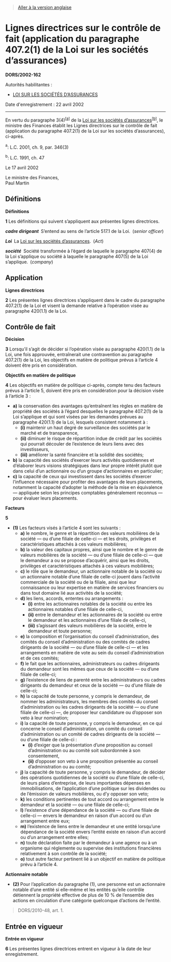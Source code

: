 > [Aller à la version anglaise](/en/Regulations/Statutory%20Orders%20and%20Regulations/2002/162.md)

# Lignes directrices sur le contrôle de fait (application du paragraphe 407.2(1) de la Loi sur les sociétés d’assurances)

**DORS/2002-162**

Autorités habilitantes : 
- [LOI SUR LES SOCIÉTÉS D’ASSURANCES](/fr/Lois/Lois%20du%20Canada/1991/ch.%2047.md)

Date d'enregistrement : 22 avril 2002

----------

En vertu du paragraphe 3(4)<sup><a href='#nbp_SOR-2002-162_f_hq_5016'>[a]</a></sup> de la [Loi sur les sociétés d’assurances](/fr/Lois/Lois%20du%20Canada/1991/ch.%2047.md)<sup><a href='#nbp_SOR-2002-162_f_hq_5017'>[b]</a></sup>, le ministre des Finances établit les Lignes directrices sur le contrôle de fait (application du paragraphe 407.2(1) de la Loi sur les sociétés d’assurances), ci-après.

<a name='nbp_SOR-2002-162_f_hq_5016'><sup>a</sup></a>: L.C. 2001, ch. 9, par. 346(3)<br />

<a name='nbp_SOR-2002-162_f_hq_5017'><sup>b</sup></a>: L.C. 1991, ch. 47<br />

Le 17 avril 2002


<p>Le ministre des Finances,<br />Paul Martin<br /></p>




## Définitions



**Définitions**

**1** Les définitions qui suivent s’appliquent aux présentes lignes directrices.

***cadre dirigeant*** S’entend au sens de l’article 517.1 de la Loi. (*senior officer*)

***Loi*** La [Loi sur les sociétés d’assurances](/fr/Lois/Lois%20du%20Canada/1991/ch.%2047.md). (*Act*)

***société*** Société transformée à l’égard de laquelle le paragraphe 407(4) de la Loi s’applique ou société à laquelle le paragraphe 407(5) de la Loi s’applique. (*company*)




## Application



**Lignes directrices**

**2** Les présentes lignes directrices s’appliquent dans le cadre du paragraphe 407.2(1) de la Loi et visent la demande relative à l’opération visée au paragraphe 420(1.1) de la Loi.




## Contrôle de fait



**Décision**

**3** Lorsqu’il s’agit de décider si l’opération visée au paragraphe 420(1.1) de la Loi, une fois approuvée, entraînerait une contravention au paragraphe 407.2(1) de la Loi, les objectifs en matière de politique prévus à l’article 4 doivent être pris en considération.




**Objectifs en matière de politique**

**4** Les objectifs en matière de politique ci-après, compte tenu des facteurs prévus à l’article 5, doivent être pris en considération pour la décision visée à l’article 3 :
- **a)** la conservation des avantages qu’entraînent les règles en matière de propriété des sociétés à l’égard desquelles le paragraphe 407.2(1) de la Loi s’applique et qui sont visées par les demandes prévues au paragraphe 420(1.1) de la Loi, lesquels consistent notamment à :
	- **(i)** maintenir un haut degré de surveillance des sociétés par le marché et de transparence,
	- **(ii)** diminuer le risque de répartition indue de crédit par les sociétés qui pourrait découler de l’existence de leurs liens avec des investisseurs,
	- **(iii)** améliorer la santé financière et la solidité des sociétés;
- **b)** la capacité des sociétés d’exercer leurs activités quotidiennes et d’élaborer leurs visions stratégiques dans leur propre intérêt plutôt que dans celui d’un actionnaire ou d’un groupe d’actionnaires en particulier;
- **c)** la capacité de ceux qui investissent dans les sociétés d’exercer l’influence nécessaire pour profiter des avantages de leurs placements, notamment la capacité d’adopter la méthode de la mise en équivalence — appliquée selon les principes comptables généralement reconnus — pour évaluer leurs placements.




**Facteurs**

**5** 

- **(1)** Les facteurs visés à l’article 4 sont les suivants :
	- **a)** le nombre, le genre et la répartition des valeurs mobilières de la société — ou d’une filiale de celle-ci — et les droits, privilèges et caractéristiques attachés à ces valeurs mobilières;
	- **b)** la valeur des capitaux propres, ainsi que le nombre et le genre de valeurs mobilières de la société — ou d’une filiale de celle-ci — que le demandeur a ou se propose d’acquérir, ainsi que les droits, privilèges et caractéristiques attachés à ces valeurs mobilières;
	- **c)** le rôle que le demandeur, un actionnaire notable de la société ou un actionnaire notable d’une filiale de celle-ci jouent dans l’activité commerciale de la société ou de la filiale, ainsi que leur connaissance ou leur expertise en matière de services financiers ou dans tout domaine lié aux activités de la société;
	- **d)** les liens, accords, ententes ou arrangements :
		- **(i)** entre les actionnaires notables de la société ou entre les actionnaires notables d’une filiale de celle-ci,
		- **(ii)** entre le demandeur et les actionnaires de la société ou entre le demandeur et les actionnaires d’une filiale de celle-ci,
		- **(iii)** s’agissant des valeurs mobilières de la société, entre le demandeur et toute personne;
	- **e)** la composition et l’organisation du conseil d’administration, des comités du conseil d’administration ou des comités de cadres dirigeants de la société — ou d’une filiale de celle-ci — et les arrangements en matière de vote au sein du conseil d’administration et de ces comités;
	- **f)** le fait que les actionnaires, administrateurs ou cadres dirigeants du demandeur sont les mêmes que ceux de la société — ou d’une filiale de celle-ci;
	- **g)** l’existence de liens de parenté entre les administrateurs ou cadres dirigeants du demandeur et ceux de la société — ou d’une filiale de celle-ci;
	- **h)** la capacité de toute personne, y compris le demandeur, de nommer les administrateurs, les membres des comités du conseil d’administration ou les cadres dirigeants de la société — ou d’une filiale de celle-ci —, de proposer leur candidature ou d’opposer son veto à leur nomination;
	- **i)** la capacité de toute personne, y compris le demandeur, en ce qui concerne le conseil d’administration, un comité du conseil d’administration ou un comité de cadres dirigeants de la société — ou d’une filiale de celle-ci :
		- **(i)** d’exiger que la présentation d’une proposition au conseil d’administration ou au comité soit subordonnée à son consentement,
		- **(ii)** d’opposer son veto à une proposition présentée au conseil d’administration ou au comité;
	- **j)** la capacité de toute personne, y compris le demandeur, de décider des opérations quotidiennes de la société ou d’une filiale de celle-ci, de leurs plans d’entreprise, de leurs importantes dépenses en immobilisations, de l’application d’une politique sur les dividendes ou de l’émission de valeurs mobilières, ou d’y opposer son veto;
	- **k)** les conditions pertinentes de tout accord ou arrangement entre le demandeur et la société — ou une filiale de celle-ci;
	- **l)** l’existence d’une dépendance de la société — ou d’une filiale de celle-ci — envers le demandeur en raison d’un accord ou d’un arrangement entre eux;
	- **m)** l’existence de liens entre le demandeur et une entité lorsqu’une dépendance de la société envers l’entité existe en raison d’un accord ou d’un arrangement entre elles;
	- **n)** toute déclaration faite par le demandeur à une agence ou à un organisme qui réglemente ou supervise des institutions financières relativement à son contrôle de la société;
	- **o)** tout autre facteur pertinent lié à un objectif en matière de politique prévu à l’article 4.

**Actionnaire notable**

- **(2)** Pour l’application du paragraphe (1), une personne est un actionnaire notable d’une entité si elle-même et les entités qu’elle contrôle détiennent la propriété effective de plus de 10 % de l’ensemble des actions en circulation d’une catégorie quelconque d’actions de l’entité.
> DORS/2010-48, art. 1.





## Entrée en vigueur



**Entrée en vigueur**

**6** Les présentes lignes directrices entrent en vigueur à la date de leur enregistrement.


